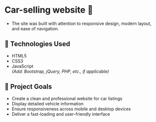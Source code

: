 

# Car-selling website 🚗

- The site was built with attention to responsive design, modern layout, and ease of navigation.

## 🔧 Technologies Used

- HTML5  
- CSS3  
- JavaScript  
*(Add: Bootstrap, jQuery, PHP, etc., if applicable)*

## 🎯 Project Goals

- Create a clean and professional website for car listings  
- Display detailed vehicle information  
- Ensure responsiveness across mobile and desktop devices  
- Deliver a fast-loading and user-friendly interface



